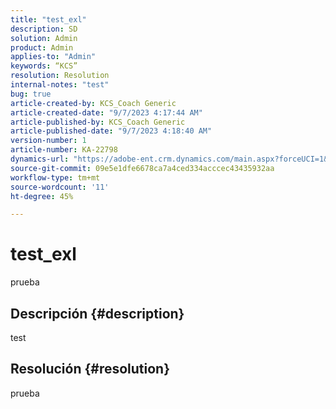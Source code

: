 ```yaml
---
title: "test_exl"
description: SD
solution: Admin
product: Admin
applies-to: "Admin"
keywords: “KCS”
resolution: Resolution
internal-notes: "test"
bug: true
article-created-by: KCS_Coach Generic
article-created-date: "9/7/2023 4:17:44 AM"
article-published-by: KCS_Coach Generic
article-published-date: "9/7/2023 4:18:40 AM"
version-number: 1
article-number: KA-22798
dynamics-url: "https://adobe-ent.crm.dynamics.com/main.aspx?forceUCI=1&pagetype=entityrecord&etn=knowledgearticle&id=3f08cb7c-354d-ee11-be6e-6045bd006704"
source-git-commit: 09e5e1dfe6678ca7a4ced334acccec43435932aa
workflow-type: tm+mt
source-wordcount: '11'
ht-degree: 45%

---
```


# test_exl


prueba

## Descripción {#description}

test

## Resolución {#resolution}


prueba
